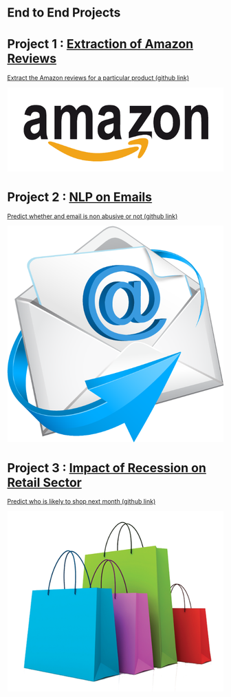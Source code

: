 # End to End Projects


# Project 1 : [Extraction of Amazon Reviews](https://ansu-dipin.github.io/project1reviews/)

[Extract the Amazon reviews for a particular product (github link)](https://github.com/ANSU-DIPIN/project1reviews)

![](/Images/amazon_image.png)

# Project 2 : [NLP on Emails](https://ansu-dipin.github.io/project2emails/)

[Predict whether and email is non abusive or not (github link)](https://github.com/ANSU-DIPIN/project2emails)

![](/Images/emails_image.png)

# Project 3 : [Impact of Recession on Retail Sector](https://ansu-dipin.github.io/project3customer/)

[Predict who is likely to shop next month (github link)](https://github.com/ANSU-DIPIN/project3customer)

![](/Images/shopping_image.png)

